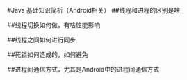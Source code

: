 #Java 基础知识简析（Android相关）
##线程和进程的区别是啥

##线程切换如何做，有啥性能影响

##线程之间如何进行同步

##死锁如何造成的，如何避免

##进程间通信方式，尤其是Android中的进程间通信方式